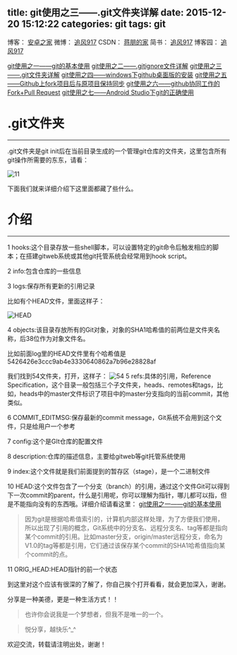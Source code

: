 title: git使用之三——.git文件夹详解
date: 2015-12-20 15:12:22
categories: git
tags: git
---

博客：	[安卓之家](http://jp1017.gitcafe.io/)
微博：	[追风917](http://weibo.com/1321395433/profile?topnav=1&wvr=6)
CSDN：	[蒋朋的家](http://blog.csdn.net/u010331406)
简书：	[追风917](http://www.jianshu.com/users/8cb49b5ad78b/latest_articles)
博客园：	[追风917](http://www.cnblogs.com/jp1017/)

[git使用之一——git的基本使用](http://jp1017.gitcafe.io/2015/12/20/git%E4%BD%BF%E7%94%A8%E4%B9%8B%E4%B8%80%E2%80%94%E2%80%94git%E7%9A%84%E5%9F%BA%E6%9C%AC%E4%BD%BF%E7%94%A8/)
[git使用之二——.gitignore文件详解](http://jp1017.gitcafe.io/2015/12/20/git%E4%BD%BF%E7%94%A8%E4%B9%8B%E4%BA%8C%E2%80%94%E2%80%94-gitignore%E6%96%87%E4%BB%B6%E8%AF%A6%E8%A7%A3/)
[git使用之三——.git文件夹详解](http://jp1017.gitcafe.io/2015/12/20/git%E4%BD%BF%E7%94%A8%E4%B9%8B%E4%B8%89%E2%80%94%E2%80%94-git%E6%96%87%E4%BB%B6%E5%A4%B9%E8%AF%A6%E8%A7%A3/)
[git使用之四——windows下github桌面版的安装](http://jp1017.gitcafe.io/2015/12/20/git%E4%BD%BF%E7%94%A8%E4%B9%8B%E5%9B%9B%E2%80%94%E2%80%94windows%E4%B8%8Bgithub%E6%A1%8C%E9%9D%A2%E7%89%88%E7%9A%84%E5%AE%89%E8%A3%85/)
[git使用之五——Github上fork项目后与原项目保持同步](http://jp1017.gitcafe.io/2015/12/20/git%E4%BD%BF%E7%94%A8%E4%B9%8B%E4%BA%94%E2%80%94%E2%80%94Github%E4%B8%8Afork%E9%A1%B9%E7%9B%AE%E5%90%8E%E4%B8%8E%E5%8E%9F%E9%A1%B9%E7%9B%AE%E4%BF%9D%E6%8C%81%E5%90%8C%E6%AD%A5/)
[git使用之六——github协同工作的Fork+Pull Request](http://jp1017.gitcafe.io/2015/12/20/git%E4%BD%BF%E7%94%A8%E4%B9%8B%E5%85%AD%E2%80%94%E2%80%94github%E5%8D%8F%E5%90%8C%E5%B7%A5%E4%BD%9C%E7%9A%84Fork-Pull-Request/)
[git使用之七——Android Studio下git的正确使用](http://jp1017.gitcafe.io/2015/12/20/git%E4%BD%BF%E7%94%A8%E4%B9%8B%E4%B8%83%E2%80%94%E2%80%94Android-Studio%E4%B8%8Bgit%E7%9A%84%E6%AD%A3%E7%A1%AE%E4%BD%BF%E7%94%A8/)

# .git文件夹
---

.git文件夹是git init后在当前目录生成的一个管理git仓库的文件夹，这里包含所有git操作所需要的东东，请看：

<!--more-->

![11](http://7xlah4.com1.z0.glb.clouddn.com/20150925204752.png)

下面我们就来详细介绍下这里面都藏了些什么。

# 介绍
---

1  hooks:这个目录存放一些shell脚本，可以设置特定的git命令后触发相应的脚本；在搭建gitweb系统或其他git托管系统会经常用到hook script。

2 info:包含仓库的一些信息

3 logs:保存所有更新的引用记录

比如有个HEAD文件，里面这样子：

![HEAD](http://7xlah4.com1.z0.glb.clouddn.com/Q20150925210122.png)

4 objects:该目录存放所有的Git对象，对象的SHA1哈希值的前两位是文件夹名称，后38位作为对象文件名。

比如前面log里的HEAD文件里有个哈希值是5426426e3ccc9ab4e3330640862a7b96e28828af

我们找到54文件夹，打开，这样子：
![54](http://7xlah4.com1.z0.glb.clouddn.com/20150925212339.png)
5 refs:具体的引用，Reference Specification，这个目录一般包括三个子文件夹，heads、remotes和tags，比如，heads中的master文件标识了项目中的master分支指向的当前commit，其他类似。

6 COMMIT_EDITMSG:保存最新的commit message，Git系统不会用到这个文件，只是给用户一个参考

7 config:这个是GIt仓库的配置文件

8 description:仓库的描述信息，主要给gitweb等git托管系统使用

9 index:这个文件就是我们前面提到的暂存区（stage），是一个二进制文件

10 HEAD:这个文件包含了一个分支（branch）的引用，通过这个文件Git可以得到下一次commit的parent，什么是引用呢，你可以理解为指针，哪儿都可以指，但是不能指向没有的东西哦。详细介绍请看这里：
[git使用之一——git的基本使用](http://jp1017.gitcafe.io/2015/09/17/git%E4%BD%BF%E7%94%A8%E4%B9%8B%E4%B8%80%E2%80%94%E2%80%94git%E7%9A%84%E5%9F%BA%E6%9C%AC%E4%BD%BF%E7%94%A8/)
> 因为git是根据哈希值索引的，计算机内部这样处理，为了方便我们使用，所以出现了引用的概念，Git系统中的分支名、远程分支名、tag等都是指向某个commit的引用。比如master分支，origin/master远程分支，命名为V1.0的tag等都是引用，它们通过该保存某个commit的SHA1哈希值指向某个commit的点。

11 ORIG_HEAD:HEAD指针的前一个状态

到这里对这个应该有很深的了解了，你自己挨个打开看看，就会更加深入，谢谢。

分享是一种美德，更是一种生活方式！！

>也许你会说我是一个梦想者，但我不是唯一的一个。

>悦分享，越快乐^_^

欢迎交流，转载请注明出处，谢谢！